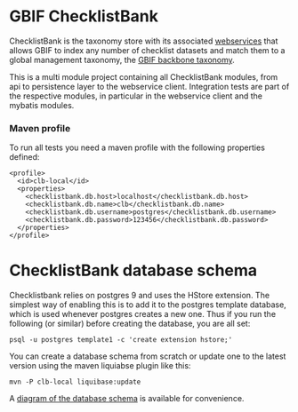 # GBIF ChecklistBank

ChecklistBank is the taxonomy store with its associated [webservices](http://www.gbif.org/developer/species) that allows GBIF to index any number of checklist datasets and match them to a global management taxonomy, the [GBIF backbone taxonomy](http://www.gbif.org/dataset/d7dddbf4-2cf0-4f39-9b2a-bb099caae36c).

This is a multi module project containing all ChecklistBank modules, from api to persistence layer to the webservice client. Integration tests are part of the respective modules, in particular in the webservice client and the mybatis modules.

### Maven profile
To run all tests you need a maven profile with the following properties defined:

    <profile>
      <id>clb-local</id>
      <properties>
        <checklistbank.db.host>localhost</checklistbank.db.host>
        <checklistbank.db.name>clb</checklistbank.db.name>
        <checklistbank.db.username>postgres</checklistbank.db.username>
        <checklistbank.db.password>123456</checklistbank.db.password>
      </properties>
    </profile>

# ChecklistBank database schema

Checklistbank relies on postgres 9 and uses the HStore extension.  The simplest way of enabling this is to add it to the postgres template database, which is used whenever postgres creates a new one.  Thus if you run the following (or similar)
before creating the database, you are all set:

    psql -u postgres template1 -c 'create extension hstore;'

You can create a database schema from scratch or update one to the latest version using the maven liquiabse plugin like this:

    mvn -P clb-local liquibase:update

A [diagram of the database schema](docs/schema.pdf) is available for convenience.
